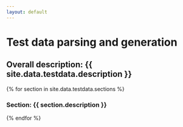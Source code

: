 ```yaml
---
layout: default
---
```


# Test data parsing and generation

## Overall description: {{ site.data.testdata.description }}

{% for section in site.data.testdata.sections %}
### Section: {{ section.description }}

{% endfor %}
